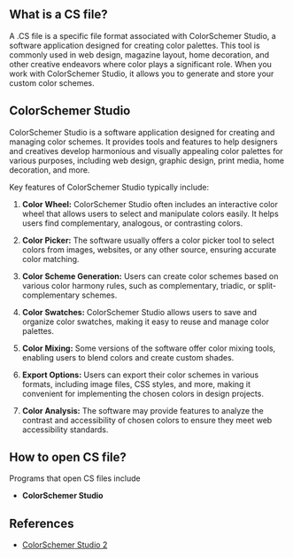 ## What is a CS file?

A .CS file is a specific file format associated with ColorSchemer Studio, a software application designed for creating color palettes. This tool is commonly used in web design, magazine layout, home decoration, and other creative endeavors where color plays a significant role. When you work with ColorSchemer Studio, it allows you to generate and store your custom color schemes.

## ColorSchemer Studio

ColorSchemer Studio is a software application designed for creating and managing color schemes. It provides tools and features to help designers and creatives develop harmonious and visually appealing color palettes for various purposes, including web design, graphic design, print media, home decoration, and more.

Key features of ColorSchemer Studio typically include:

1.  **Color Wheel:** ColorSchemer Studio often includes an interactive color wheel that allows users to select and manipulate colors easily. It helps users find complementary, analogous, or contrasting colors.
    
2.  **Color Picker:** The software usually offers a color picker tool to select colors from images, websites, or any other source, ensuring accurate color matching.
    
3.  **Color Scheme Generation:** Users can create color schemes based on various color harmony rules, such as complementary, triadic, or split-complementary schemes.
    
4.  **Color Swatches:** ColorSchemer Studio allows users to save and organize color swatches, making it easy to reuse and manage color palettes.
    
5.  **Color Mixing:** Some versions of the software offer color mixing tools, enabling users to blend colors and create custom shades.
    
6.  **Export Options:** Users can export their color schemes in various formats, including image files, CSS styles, and more, making it convenient for implementing the chosen colors in design projects.
    
7.  **Color Analysis:** The software may provide features to analyze the contrast and accessibility of chosen colors to ensure they meet web accessibility standards.

## How to open CS file?

Programs that open CS files include

- **ColorSchemer Studio**

## References
* [ColorSchemer Studio 2](https://www.colorschemer.com/)
